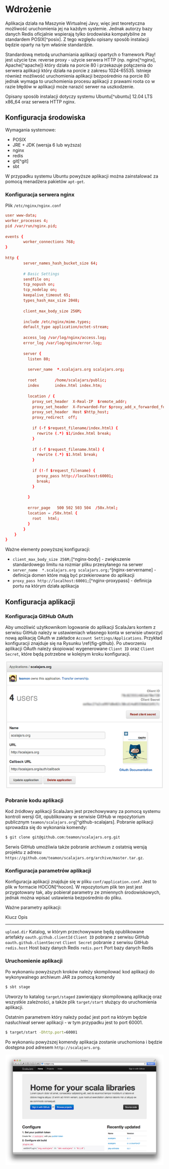 # Wdrożenie #

Aplikacja działa na Maszynie Wirtualnej Javy, więc jest teoretyczna możliwość uruchomienia jej na każdym systemie. Jednak autorzy bazy danych Redis oficjalnie wspierają tylko środowiska kompatybilne ze standardem POSIX[^posix]. Z tego względu opisany sposób instalacji będzie oparty na tym właśnie standardzie. 

Standardową metodą uruchamiania aplikacji opartych o framework Play! jest użycie tzw. reverse proxy - użycie serwera HTTP (np. nginx[^nginx], Apache[^apache]) który działa na porcie 80 i przekazuje połączenia do serwera aplikacji który działa na porcie z zakresu 1024-65535. Istnieje również możliwość uruchomienia aplikacji bezpośrednio na porcie 80 jednak wymaga to uruchomienia procesu aplikacji z prawami roota co w razie błędów w aplikacji może narazić serwer na uszkodzenie.

Opisany sposób instalacji dotyczy systemu Ubuntu[^ubuntu] 12.04 LTS x86_64 oraz serwera HTTP nginx.

## Konfiguracja środowiska ##

Wymagania systemowe:

  * POSIX
  * JRE + JDK (wersja 6 lub wyższa)
  * nginx
  * redis
  * git[^git]
  * sbt

W przypadku systemu Ubuntu powyższe aplikacji można zainstalować za pomocą menadżera pakietów `apt-get`.

### Konfiguracja serwera nginx ###

Plik `/etc/nginx/nginx.conf`

```conf
user www-data;
worker_processes 4;
pid /var/run/nginx.pid;

events {
        worker_connections 768;
}

http {
        server_names_hash_bucket_size 64;
      
        # Basic Settings
        sendfile on;
        tcp_nopush on;
        tcp_nodelay on;
        keepalive_timeout 65;
        types_hash_max_size 2048;

        client_max_body_size 256M;          

        include /etc/nginx/mime.types;
        default_type application/octet-stream;

        access_log /var/log/nginx/access.log;
        error_log /var/log/nginx/error.log;

        server {
          listen 80;

          server_name  *.scalajars.org scalajars.org;

          root        /home/scalajars/public;
          index       index.html index.htm;

          location / {
            proxy_set_header  X-Real-IP  $remote_addr;
            proxy_set_header  X-Forwarded-For $proxy_add_x_forwarded_for;
            proxy_set_header  Host $http_host;
            proxy_redirect  off;

            if (-f $request_filename/index.html) {
              rewrite (.*) $1/index.html break;
            }

            if (-f $request_filename.html) {
              rewrite (.*) $1.html break;
            }
            
            if (!-f $request_filename) {
              proxy_pass http://localhost:60001;
              break;
            }

          }

          error_page   500 502 503 504  /50x.html;
          location = /50x.html {
            root   html;
          }
        }
    }
}
```

Ważne elementy powyższej konfiguracji:

* `client_max_body_size 256M;`[^nginx-body] - zwiększenie standardowego limitu na rozmiar pliku przesyłanego na serwer
* `server_name  *.scalajars.org scalajars.org;`^[nginx-servername] - definicja domen które mają być przekierowane do aplikacji
* `proxy_pass http://localhost:60001;`[^nginx-proxypass] - definicja portu na którym działa aplikacja


## Konfiguracja aplikacji ##

### Konfiguracja GitHub OAuth ###

Aby umożliwić użytkownikom logowanie do aplikacji ScalaJars kontem z serwisu GitHub należy w ustawieniach własnego konta w serwisie utworzyć nową aplikację OAuth w zakładce `Account Settings/Applications`. Przykład konfiguracji znajduje się na Rysunku \ref{fig-github}. Po utworzeniu aplikacji OAuth należy skopiować wygenerowane `Client ID` oraz `Client Secret`, które będą potrzebne w kolejnym kroku konfiguracji.

![Konfiguracja aplikacji OAuth w serwisie GitHub\label{fig-github}](assets/github.png)


### Pobranie kodu aplikacji ###

Kod źródłowy aplikacji ScalaJars jest przechowywany za pomocą systemu kontroli wersji Git, opublikowany w serwisie GitHub w repozytorium publicznym `teamon/scalajars.org`[^github-scalajars]. Pobranie aplikacji sprowadza się do wykonania komendy:

```bash
$ git clone git@github.com:teamon/scalajars.org.git
```

Serwis GitHub umożliwia także pobranie archiwum z ostatnią wersją projektu z adresu `https://github.com/teamon/scalajars.org/archive/master.tar.gz`.


### Konfiguracja parametrów aplikacji ###

Konfiguracja aplikacji znajduje się w pliku `conf/application.conf`. Jest to plik w formacie HOCON[^hocon].
W repozytorium plik ten jest jest przygotowany tak, aby pobierał parametry ze zmiennych środowiskowych, jednak można wpisać ustawienia bezpośrednio do pliku. 

Ważne parametry aplikacji:

Klucz                         Opis
-------------------           --------------
`upload.dir`                  Katalog, w którym przechowywane będą opublikowane artefakty
`oauth.github.clientId`       `Client ID` pobrane z serwisu GitHub
`oauth.github.clientSecret`   `Client Secret` pobranie z serwisu GitHub
`redis.host`                  Host bazy danych Redis
`redis.port`                  Port bazy danych Redis

### Uruchomienie aplikacji ###

Po wykonaniu powyższych kroków należy skompilować kod aplikacji do wykonywalnego archiwum JAR za pomocą komendy

```bash
$ sbt stage
```

Utworzy to katalog `target/staged` zawierający skompilowaną aplikację oraz wszystkie zależności, a także plik `target/start` służący do uruchomienia aplikacji. 

Ostatnim parametrem który należy podać jest port na którym będzie nasłuchiwał serwer aplikacji - w tym przypadku jest to port 60001. 

```bash
$ target/start -Dhttp.port=60001
```

Po wykonaniu powyższej komendy aplikacja zostanie uruchomiona i będzie dostępna pod adresem `http://scalajars.org`.

![Strona główna aplikacji ScalaJars](assets/homepage.png)
